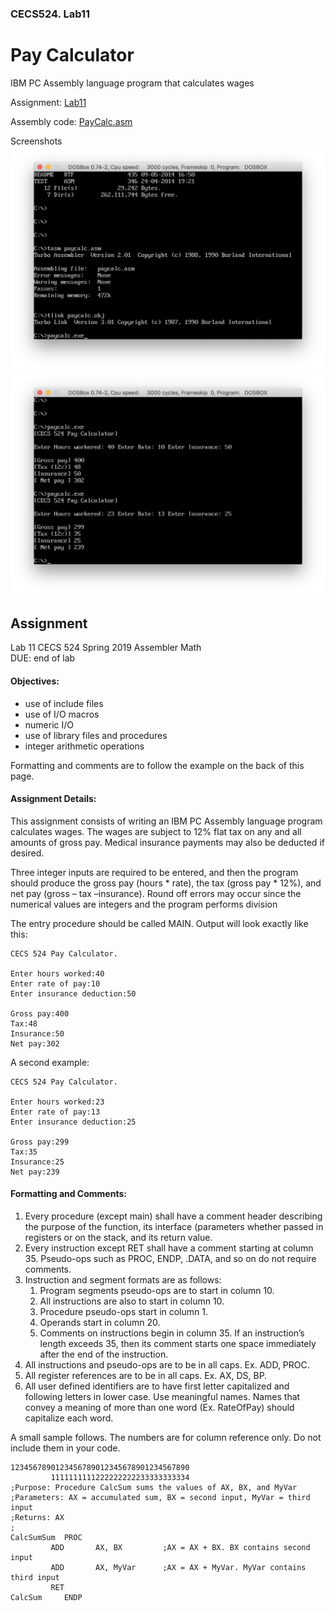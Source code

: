 ### CECS524. Lab11
# Pay Calculator
IBM PC Assembly language program that calculates wages

Assignment: [Lab11](#Assignment)  

Assembly code: [PayCalc.asm](../PayCalc.asm)  

Screenshots  
![command line](images/lab11_screenshot1.png)  
![program executed](images/lab11_screenshot2.png)  

## Assignment
Lab 11	CECS 524	Spring 2019		Assembler Math  
DUE: end of lab

#### Objectives:  
* use of include files
* use of I/O macros
* numeric I/O
* use of library files and procedures
* integer arithmetic operations

Formatting and comments are to follow the example on the back of this page.

#### Assignment Details:
This assignment consists of writing an IBM PC Assembly language program calculates wages. The wages are subject to 12% flat tax on any and all amounts of gross pay. Medical insurance payments may also be deducted if desired.

Three integer inputs are required to be entered, and then the program should produce the gross pay (hours * rate), the tax (gross pay * 12%), and net pay (gross – tax –insurance). Round off errors may occur since the numerical values are integers and the program performs division

The entry procedure should be called MAIN. Output will look exactly like this:
```
CECS 524 Pay Calculator.

Enter hours worked:40
Enter rate of pay:10
Enter insurance deduction:50

Gross pay:400
Tax:48
Insurance:50
Net pay:302
```

A second example:
```
CECS 524 Pay Calculator.

Enter hours worked:23
Enter rate of pay:13
Enter insurance deduction:25

Gross pay:299
Tax:35
Insurance:25
Net pay:239
```

#### Formatting and Comments:
1. Every procedure (except main) shall have a comment header describing the purpose of the function, its interface (parameters whether passed in registers or on the stack, and its return value.
2. Every instruction except RET shall have a comment starting at column 35. Pseudo-ops such as PROC, ENDP, .DATA, and so on do not require comments.
3. Instruction and segment formats are as follows:
   1. Program segments pseudo-ops are to start in column 10.
   2. All instructions are also to start in column 10.
   3. Procedure pseudo-ops start in column 1.
   4. Operands start in column 20.
   5. Comments on instructions begin in column 35. If an instruction’s length exceeds 35, then its comment starts one space immediately after the end of the instruction.
4. All instructions and pseudo-ops are to be in all caps. Ex. ADD, PROC.
5. All register references are to be in all caps. Ex. AX, DS, BP.
6. All user defined identifiers are to have first letter capitalized and following letters in lower case. Use meaningful names. Names that convey a meaning of more than one word (Ex. RateOfPay) should capitalize each word.

A small sample follows. The numbers are for column reference only. Do not include them in your code.
```
1234567890123456789012345678901234567890
         1111111111222222222233333333334
;Purpose: Procedure CalcSum sums the values of AX, BX, and MyVar
;Parameters: AX = accumulated sum, BX = second input, MyVar = third input
;Returns: AX
;
CalcSumSum  PROC
         ADD       AX, BX         ;AX = AX + BX. BX contains second input
         ADD       AX, MyVar      ;AX = AX + MyVar. MyVar contains third input
         RET
CalcSum     ENDP
```
